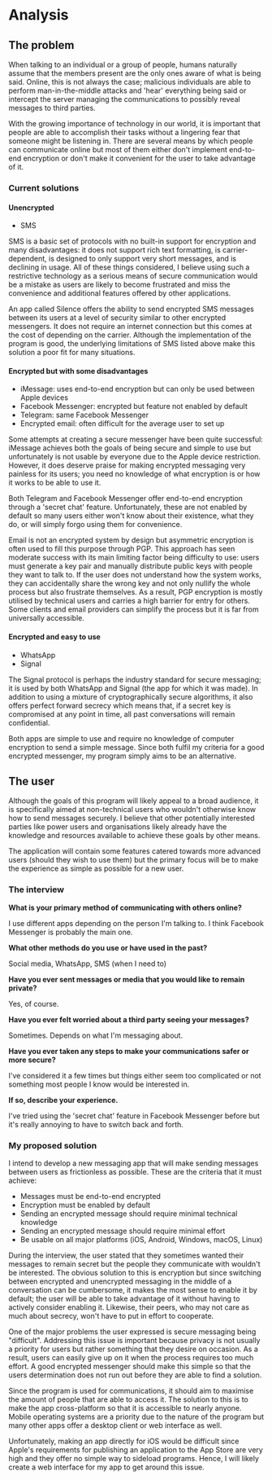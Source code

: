 # Analysis

## The problem

When talking to an individual or a group of people, humans naturally assume that the members present are the only ones aware of what is being said. Online, this is not always the case; malicious individuals are able to perform man-in-the-middle attacks and 'hear' everything being said or intercept the server managing the communications to possibly reveal messages to third parties.

With the growing importance of technology in our world, it is important that people are able to accomplish their tasks without a lingering fear that someone might be listening in. There are several means by which people can communicate online but most of them either don't implement end-to-end encryption or don't make it convenient for the user to take advantage of it.

### Current solutions

#### Unencrypted

- SMS

SMS is a basic set of protocols with no built-in support for encryption and many disadvantages: it does not support rich text formatting, is carrier-dependent, is designed to only support very short messages, and is declining in usage. All of these things considered, I believe using such a restrictive technology as a serious means of secure communication would be a mistake as users are likely to become frustrated and miss the convenience and additional features offered by other applications.

An app called Silence offers the ability to send encrypted SMS messages between its users at a level of security similar to other encrypted messengers. It does not require an internet connection but this comes at the cost of depending on the carrier. Although the implementation of the program is good, the underlying limitations of SMS listed above make this solution a poor fit for many situations.

#### Encrypted but with some disadvantages

- iMessage: uses end-to-end encryption but can only be used between Apple devices
- Facebook Messenger: encrypted but feature not enabled by default
- Telegram: same Facebook Messenger
- Encrypted email: often difficult for the average user to set up

Some attempts at creating a secure messenger have been quite successful: iMessage achieves both the goals of being secure and simple to use but unfortunately is not usable by everyone due to the Apple device restriction.  However, it does deserve praise for making encrypted messaging very painless for its users; you need no knowledge of what encryption is or how it works to be able to use it.

Both Telegram and Facebook Messenger offer end-to-end encryption through a 'secret chat' feature. Unfortunately, these are not enabled by default so many users either won't know about their existence, what they do, or will simply forgo using them for convenience.

Email is not an encrypted system by design but asymmetric encryption is often used to fill this purpose through PGP. This approach has seen moderate success with its main limiting factor being difficulty to use: users must generate a key pair and manually distribute public keys with people they want to talk to. If the user does not understand how the system works, they can accidentally share the wrong key and not only nullify the whole process but also frustrate themselves. As a result, PGP encryption is mostly utilised by technical users and carries a high barrier for entry for others. Some clients and email providers can simplify the process but it is far from universally accessible.

#### Encrypted and easy to use

- WhatsApp
- Signal

The Signal protocol is perhaps the industry standard for secure messaging; it is used by both WhatsApp and Signal (the app for which it was made). In addition to using a mixture of cryptographically secure algorithms, it also offers perfect forward secrecy which means that, if a secret key is compromised at any point in time, all past conversations will remain confidential.

Both apps are simple to use and require no knowledge of computer encryption to send a simple message. Since both fulfil my criteria for a good encrypted messenger, my program simply aims to be an alternative.

## The user

Although the goals of this program will likely appeal to a broad audience, it is specifically aimed at non-technical users who wouldn't otherwise know how to send messages securely. I believe that other potentially interested parties like power users and organisations likely already have the knowledge and resources available to achieve these goals by other means.

The application will contain some features catered towards more advanced users (should they wish to use them) but the primary focus will be to make the experience as simple as possible for a new user.

### The interview

**What is your primary method of communicating with others online?**

I use different apps depending on the person I'm talking to. I think Facebook Messenger is probably the main one.

**What other methods do you use or have used in the past?**

Social media, WhatsApp, SMS (when I need to)

**Have you ever sent messages or media that you would like to remain private?**

Yes, of course.

**Have you ever felt worried about a third party seeing your messages?**

Sometimes. Depends on what I'm messaging about.

**Have you ever taken any steps to make your communications safer or more secure?**

I've considered it a few times but things either seem too complicated or not something most people I know would be interested in.

**If so, describe your experience.**

I've tried using the 'secret chat' feature in Facebook Messenger before but it's really annoying to have to switch back and forth.

### My proposed solution

I intend to develop a new messaging app that will make sending messages between users as frictionless as possible. These are the criteria that it must achieve:

- Messages must be end-to-end encrypted
- Encryption must be enabled by default
- Sending an encrypted message should require minimal technical knowledge
- Sending an encrypted message should require minimal effort
- Be usable on all major platforms (iOS, Android, Windows, macOS, Linux)

During the interview, the user stated that they sometimes wanted their messages to remain secret but the people they communicate with wouldn't be interested. The obvious solution to this is encryption but since switching between encrypted and unencrypted messaging in the middle of a conversation can be cumbersome, it makes the most sense to enable it by default; the user will be able to take advantage of it without having to actively consider enabling it. Likewise, their peers, who may not care as much about secrecy, won't have to put in effort to cooperate.

One of the major problems the user expressed is secure messaging being "difficult". Addressing this issue is important because privacy is not usually a priority for users but rather something that they desire on occasion. As a result, users can easily give up on it when the process requires too much effort. A good encrypted messenger should make this simple so that the users determination does not run out before they are able to find a solution.

Since the program is used for communications, it should aim to maximise the amount of people that are able to access it. The solution to this is to make the app cross-platform so that it is accessible to nearly anyone. Mobile operating systems are a priority due to the nature of the program but many other apps offer a desktop client or web interface as well.

Unfortunately, making an app directly for iOS would be difficult since Apple's requirements for publishing an application to the App Store are very high and they offer no simple way to sideload programs. Hence, I will likely create a web interface for my app to get around this issue.
